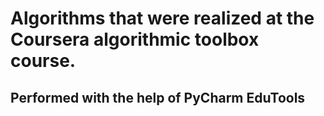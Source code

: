 # Algorithms that were realized at the Coursera algorithmic toolbox course.

## Performed with the help of PyCharm EduTools
